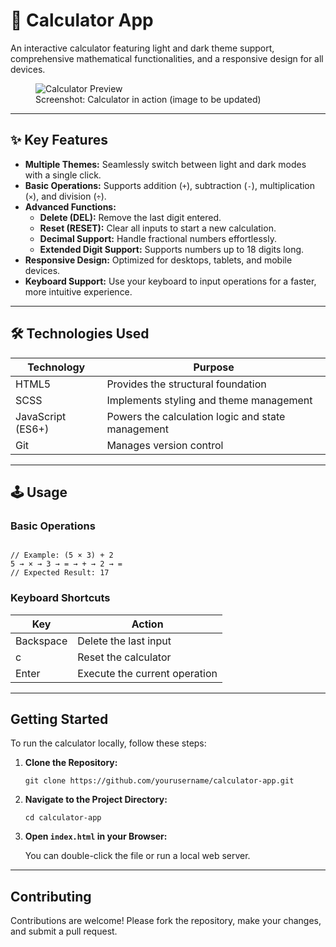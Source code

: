 <h1>🧮 Calculator App</h1>

<p>
  An interactive calculator featuring light and dark theme support, comprehensive mathematical functionalities, and a responsive design for all devices.
</p>

<figure>
  <img src="./screenshot.jpg" alt="Calculator Preview" style="max-width: 100%; height: auto;">
  <figcaption>Screenshot: Calculator in action (image to be updated)</figcaption>
</figure>

<hr>

<h2>✨ Key Features</h2>
<ul>
  <li><strong>Multiple Themes:</strong> Seamlessly switch between light and dark modes with a single click.</li>
  <li><strong>Basic Operations:</strong> Supports addition (<code>+</code>), subtraction (<code>-</code>), multiplication (<code>×</code>), and division (<code>÷</code>).</li>
  <li>
    <strong>Advanced Functions:</strong>
    <ul>
      <li><strong>Delete (DEL):</strong> Remove the last digit entered.</li>
      <li><strong>Reset (RESET):</strong> Clear all inputs to start a new calculation.</li>
      <li><strong>Decimal Support:</strong> Handle fractional numbers effortlessly.</li>
      <li><strong>Extended Digit Support:</strong> Supports numbers up to 18 digits long.</li>
    </ul>
  </li>
  <li><strong>Responsive Design:</strong> Optimized for desktops, tablets, and mobile devices.</li>
  <li><strong>Keyboard Support:</strong> Use your keyboard to input operations for a faster, more intuitive experience.</li>
</ul>

<hr>

<h2>🛠 Technologies Used</h2>
<table>
  <thead>
    <tr>
      <th>Technology</th>
      <th>Purpose</th>
    </tr>
  </thead>
  <tbody>
    <tr>
      <td>HTML5</td>
      <td>Provides the structural foundation</td>
    </tr>
    <tr>
      <td>SCSS</td>
      <td>Implements styling and theme management</td>
    </tr>
    <tr>
      <td>JavaScript (ES6+)</td>
      <td>Powers the calculation logic and state management</td>
    </tr>
    <tr>
      <td>Git</td>
      <td>Manages version control</td>
    </tr>
  </tbody>
</table>

<hr>

<h2>🕹 Usage</h2>

<h3>Basic Operations</h3>
<pre><code>
// Example: (5 × 3) + 2
5 → × → 3 → = → + → 2 → =
// Expected Result: 17
</code></pre>

<h3>Keyboard Shortcuts</h3>
<table>
  <thead>
    <tr>
      <th>Key</th>
      <th>Action</th>
    </tr>
  </thead>
  <tbody>
    <tr>
      <td>Backspace</td>
      <td>Delete the last input</td>
    </tr>
    <tr>
      <td>c</td>
      <td>Reset the calculator</td>
    </tr>
    <tr>
      <td>Enter</td>
      <td>Execute the current operation</td>
    </tr>
  </tbody>
</table>

<hr>

<h2>Getting Started</h2>
<p>To run the calculator locally, follow these steps:</p>
<ol>
  <li>
    <strong>Clone the Repository:</strong>
    <pre><code>git clone https://github.com/yourusername/calculator-app.git</code></pre>
  </li>
  <li>
    <strong>Navigate to the Project Directory:</strong>
    <pre><code>cd calculator-app</code></pre>
  </li>
  <li>
    <strong>Open <code>index.html</code> in your Browser:</strong>
    <p>You can double-click the file or run a local web server.</p>
  </li>
</ol>

<hr>

<h2>Contributing</h2>
<p>
  Contributions are welcome! Please fork the repository, make your changes, and submit a pull request.
</p>
